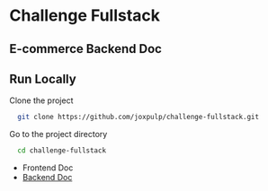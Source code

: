 # Challenge Fullstack

## E-commerce Backend Doc
## Run Locally

Clone the project

```bash
  git clone https://github.com/joxpulp/challenge-fullstack.git
```

Go to the project directory

```bash
  cd challenge-fullstack
```

- Frontend Doc
- [Backend Doc](https://github.com/joxpulp/challenge-fullstack/tree/main/server#readme)


